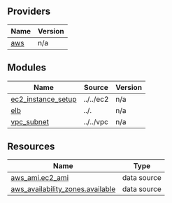 <!-- BEGIN_TF_DOCS -->


## Providers

| Name | Version |
|------|---------|
| <a name="provider_aws"></a> [aws](#provider\_aws) | n/a |

## Modules

| Name | Source | Version |
|------|--------|---------|
| <a name="module_ec2_instance_setup"></a> [ec2\_instance\_setup](#module\_ec2\_instance\_setup) | ../../ec2 | n/a |
| <a name="module_elb"></a> [elb](#module\_elb) | ../. | n/a |
| <a name="module_vpc_subnet"></a> [vpc\_subnet](#module\_vpc\_subnet) | ../../vpc | n/a |

## Resources

| Name | Type |
|------|------|
| [aws_ami.ec2_ami](https://registry.terraform.io/providers/hashicorp/aws/latest/docs/data-sources/ami) | data source |
| [aws_availability_zones.available](https://registry.terraform.io/providers/hashicorp/aws/latest/docs/data-sources/availability_zones) | data source |
<!-- END_TF_DOCS -->